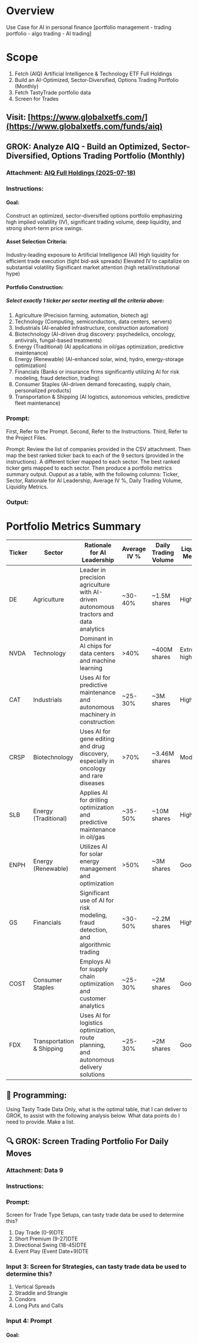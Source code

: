 # Overview

Use Case for AI in personal finance [portfolio management - trading portfolio - algo trading - AI trading]



#  Scope

1. Fetch (AIQ) Artificial Intelligence & Technology ETF Full Holdings
2. Build an AI-Optimized, Sector-Diversified, Options Trading Portfolio (Monthly)
4. Fetch TastyTrade portfolio data 
5. Screen for Trades

## Visit: [https://www.globalxetfs.com/](https://www.globalxetfs.com/funds/aiq)

##  GROK: Analyze AIQ - Build an Optimized, Sector-Diversified, Options Trading Portfolio (Monthly)

### Attachment: [AIQ Full Holdings (2025-07-18)](aiq_full-holdings_20250718.csv)
### Instructions:
#### Goal:
Construct an optimized, sector-diversified options portfolio emphasizing high implied volatility (IV), significant trading volume, deep liquidity, and strong short-term price swings.
#### Asset Selection Criteria:
Industry-leading exposure to Artificial Intelligence (AI)
High liquidity for efficient trade execution (tight bid-ask spreads)
Elevated IV to capitalize on substantial volatility
Significant market attention (high retail/institutional hype)
#### Portfolio Construction:
##### Select exactly 1 ticker per sector meeting all the criteria above:
1. Agriculture (Precision farming, automation, biotech ag)
2. Technology (Computing, semiconductors, data centers, servers)
3. Industrials (AI-enabled infrastructure, construction automation)
4. Biotechnology (AI-driven drug discovery: psychedelics, oncology, antivirals, fungal-based treatments)
5. Energy (Traditional) (AI applications in oil/gas optimization, predictive maintenance)
6. Energy (Renewable) (AI-enhanced solar, wind, hydro, energy-storage optimization)
7. Financials (Banks or insurance firms significantly utilizing AI for risk modeling, fraud detection, trading)
8. Consumer Staples (AI-driven demand forecasting, supply chain, personalized products)
9. Transportation & Shipping (AI logistics, autonomous vehicles, predictive fleet maintenance)
### Prompt:
First, Refer to the Prompt.
Second, Refer to the Instructions.
Third, Refer to the Project Files. 

Prompt:
Review the list of companies provided in the CSV attachment. 
Then map the best ranked ticker back to each of the 9 sectors (provided in the instructions). 
A different ticker mapped to each sector. 
The best ranked ticker gets mapped to each sector.
Then produce a portfolio metrics summary output. 
Oupput as a table, with the following columns: Ticker, Sector, Rationale for AI Leadership, Average IV %, Daily Trading Volume, Liquidity Metrics. 

### Output: 
# Portfolio Metrics Summary

| Ticker | Sector                     | Rationale for AI Leadership                                                                 | Average IV % | Daily Trading Volume | Liquidity Metrics |
|--------|----------------------------|---------------------------------------------------------------------------------------------|--------------|----------------------|-------------------|
| DE     | Agriculture                | Leader in precision agriculture with AI-driven autonomous tractors and data analytics        | ~30-40%      | ~1.5M shares         | High              |
| NVDA   | Technology                 | Dominant in AI chips for data centers and machine learning                                  | >40%         | ~400M shares         | Extremely high    |
| CAT    | Industrials                | Uses AI for predictive maintenance and autonomous machinery in construction                 | ~25-30%      | ~3M shares           | High              |
| CRSP   | Biotechnology              | Uses AI for gene editing and drug discovery, especially in oncology and rare diseases       | >70%         | ~3.46M shares        | Moderate          |
| SLB    | Energy (Traditional)       | Applies AI for drilling optimization and predictive maintenance in oil/gas                 | ~35-50%      | ~10M shares          | High              |
| ENPH   | Energy (Renewable)         | Utilizes AI for solar energy management and optimization                                    | >50%         | ~3M shares           | Good              |
| GS     | Financials                 | Significant use of AI for risk modeling, fraud detection, and algorithmic trading           | ~30-50%      | ~2.2M shares         | High              |
| COST   | Consumer Staples           | Employs AI for supply chain optimization and customer analytics                             | ~25-30%      | ~2M shares           | Good              |
| FDX    | Transportation & Shipping  | Uses AI for logistics optimization, route planning, and autonomous delivery solutions       | ~25-30%      | ~2M shares           | Good              |



## 🤖 Programming: 

Using Tasty Trade Data Only, what is the optimal table, that I can deliver to GROK, to assist with the following analysis below.  What data points do I need to provide.  Make a list.  




## 🔍 GROK: Screen Trading Portfolio For Daily Moves

### Attachment: Data 9
### Instructions: 
### Prompt: 
Screen for Trade Type Setups, can tasty trade data be used to determine this?
1. Day Trade (0-9)DTE
2. Short Premium (9-27)DTE
3. Directional Swing (18-45)DTE
4. Event Play (Event Date+9)DTE

### Input 3: Screen for Strategies, can tasty trade data be used to determine this? 
1. Vertical Spreads
2. Straddle and Strangle
3. Condors
4. Long Puts and Calls
   
### Input 4: Prompt

#### Goal:










